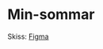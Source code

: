 # Min-sommar

Skiss: [Figma](https://www.figma.com/file/PAH3fedYPtIsoECCNztkhf/skiss---sommar?node-id=0%3A1) 